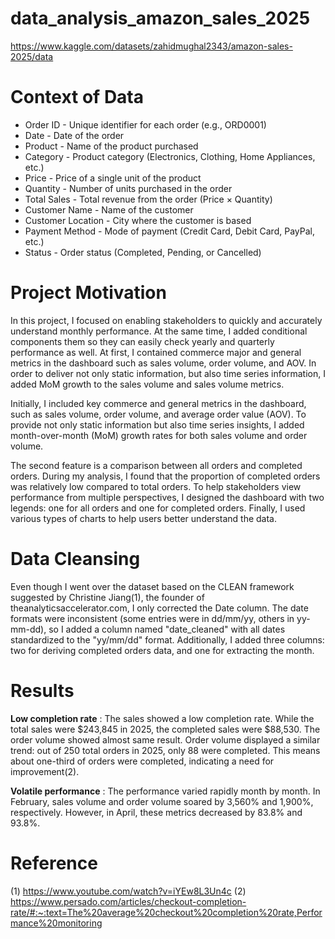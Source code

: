 # data_analysis_amazon_sales_2025
https://www.kaggle.com/datasets/zahidmughal2343/amazon-sales-2025/data

# Context of Data
- Order ID - Unique identifier for each order (e.g., ORD0001)
- Date - Date of the order
- Product - Name of the product purchased
- Category - Product category (Electronics, Clothing, Home Appliances, etc.)
- Price - Price of a single unit of the product
- Quantity - Number of units purchased in the order
- Total Sales - Total revenue from the order (Price × Quantity)
- Customer Name - Name of the customer
- Customer Location - City where the customer is based
- Payment Method - Mode of payment (Credit Card, Debit Card, PayPal, etc.)
- Status - Order status (Completed, Pending, or Cancelled)

# Project Motivation
In this project, I focused on enabling stakeholders to quickly and accurately understand monthly performance. At the same time, I added conditional components them  so they can easily check yearly and quarterly performance as well.
At first, I contained commerce major and general metrics in the dashboard such as sales volume, order volume, and AOV. In order to deliver not only static information, but also time series information, I added MoM growth to the sales volume and sales volume metrics.

Initially, I included key commerce and general metrics in the dashboard, such as sales volume, order volume, and average order value (AOV). To provide not only static information but also time series insights, I added month-over-month (MoM) growth rates for both sales volume and order volume.

The second feature is a comparison between all orders and completed orders. During my analysis, I found that the proportion of completed orders was relatively low compared to total orders. To help stakeholders view performance from multiple perspectives, I designed the dashboard with two legends: one for all orders and one for completed orders.
Finally, I used various types of charts to help users better understand the data.

# Data Cleansing
Even though I went over the dataset based on the CLEAN framework suggested by Christine Jiang(1), the founder of theanalyticsaccelerator.com, I only corrected the Date column. The date formats were inconsistent (some entries were in dd/mm/yy, others in yy-mm-dd), so I added a column named "date_cleaned" with all dates standardized to the "yy/mm/dd" format.
Additionally, I added three columns: two for deriving completed orders data, and one for extracting the month.

# Results
**Low completion rate** : 
The sales showed a low completion rate. While the total sales were $243,845 in 2025, the completed sales were $88,530. The order volume showed almost same result. Order volume displayed a similar trend: out of 250 total orders in 2025, only 88 were completed. This means about one-third of orders were completed, indicating a need for improvement(2).

**Volatile performance** : 
The performance varied rapidly month by month. In February, sales volume and order volume soared by 3,560% and 1,900%, respectively. However, in April, these metrics decreased by 83.8% and 93.8%.

# Reference
(1) https://www.youtube.com/watch?v=iYEw8L3Un4c
(2) https://www.persado.com/articles/checkout-completion-rate/#:~:text=The%20average%20checkout%20completion%20rate,Performance%20monitoring
